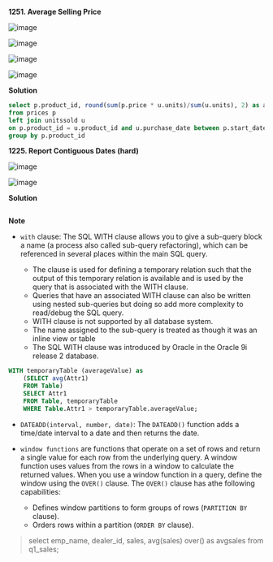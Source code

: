 **1251. Average Selling Price**

![image](https://user-images.githubusercontent.com/51500878/136640783-96b8e369-0d9a-4b01-94c9-9e4c573f2248.png)

![image](https://user-images.githubusercontent.com/51500878/136640796-114f717b-7705-42a2-b8d3-6278a72a3bde.png)

![image](https://user-images.githubusercontent.com/51500878/136640804-781fed60-8156-47ba-82b7-7c472c3bed05.png)

![image](https://user-images.githubusercontent.com/51500878/136640811-649b1539-f846-49ea-8ca0-84421a25cbf9.png)


**Solution**

```sql
select p.product_id, round(sum(p.price * u.units)/sum(u.units), 2) as average_price 
from prices p
left join unitssold u
on p.product_id = u.product_id and u.purchase_date between p.start_date and p.end_date
group by p.product_id
```

 
**1225. Report Contiguous Dates (hard)**

![image](https://user-images.githubusercontent.com/51500878/136641119-0392f6cb-6c34-4264-8637-9ebd6273b2d6.png)

![image](https://user-images.githubusercontent.com/51500878/136641140-6f074213-0159-426a-937e-f1b5a456765f.png)

**Solution**

```sql

```

**Note**

- `with` clause: The SQL WITH clause allows you to give a sub-query block a name (a process also called sub-query refactoring), which can be referenced in several places within the main SQL query. 

   - The clause is used for defining a temporary relation such that the output of this temporary relation is available and is used by the query that is associated with the WITH clause.
   - Queries that have an associated WITH clause can also be written using nested sub-queries but doing so add more complexity to read/debug the SQL query.
   - WITH clause is not supported by all database system.
   - The name assigned to the sub-query is treated as though it was an inline view or table
   - The SQL WITH clause was introduced by Oracle in the Oracle 9i release 2 database.

```sql
WITH temporaryTable (averageValue) as
    (SELECT avg(Attr1)
    FROM Table)
    SELECT Attr1
    FROM Table, temporaryTable
    WHERE Table.Attr1 > temporaryTable.averageValue;
```    

- `DATEADD(interval, number, date)`: The `DATEADD()` function adds a time/date interval to a date and then returns the date.

- `window functions` are functions that operate on a set of rows and return a single value for each row from the underlying query. A window function uses values from the rows in a window to calculate the returned values. When you use a window function in a query, define the window using the `OVER()` clause. The `OVER()` clause has athe following capabilities:
   - Defines window partitions to form groups of rows (`PARTITION BY` clause).
   - Orders rows within a partition (`ORDER BY` clause).
   
> select emp_name, dealer_id, sales, avg(sales) over() as avgsales from q1_sales;


